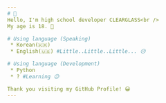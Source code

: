 ```yaml
---
# 👋
Hello, I'm high school developer CLEARGLASS<br />
My age is 18. 📖

# Using language (Speaking)
 * Korean(🇰🇷)
 * English(🇺🇸) #Little..Little..Little... 😥

# Using language (Development)
 * Python
 * ? #Learning 😥

Thank you visiting my GitHub Profile! 😀
---
```

